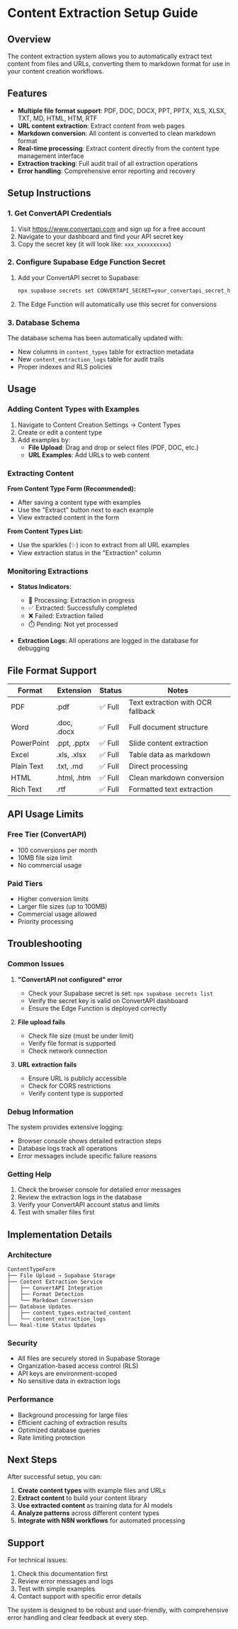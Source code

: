 # Content Extraction Setup Guide

## Overview

The content extraction system allows you to automatically extract text content from files and URLs, converting them to markdown format for use in your content creation workflows.

## Features

- **Multiple file format support**: PDF, DOC, DOCX, PPT, PPTX, XLS, XLSX, TXT, MD, HTML, HTM, RTF
- **URL content extraction**: Extract content from web pages
- **Markdown conversion**: All content is converted to clean markdown format
- **Real-time processing**: Extract content directly from the content type management interface
- **Extraction tracking**: Full audit trail of all extraction operations
- **Error handling**: Comprehensive error reporting and recovery

## Setup Instructions

### 1. Get ConvertAPI Credentials

1. Visit https://www.convertapi.com and sign up for a free account
2. Navigate to your dashboard and find your API secret key
3. Copy the secret key (it will look like: `xxx_xxxxxxxxxx`)

### 2. Configure Supabase Edge Function Secret

1. Add your ConvertAPI secret to Supabase:
   ```bash
   npx supabase secrets set CONVERTAPI_SECRET=your_convertapi_secret_here
   ```
2. The Edge Function will automatically use this secret for conversions

### 3. Database Schema

The database schema has been automatically updated with:
- New columns in `content_types` table for extraction metadata
- New `content_extraction_logs` table for audit trails
- Proper indexes and RLS policies

## Usage

### Adding Content Types with Examples

1. Navigate to Content Creation Settings → Content Types
2. Create or edit a content type
3. Add examples by:
   - **File Upload**: Drag and drop or select files (PDF, DOC, etc.)
   - **URL Examples**: Add URLs to web content

### Extracting Content

**From Content Type Form (Recommended):**
- After saving a content type with examples
- Use the "Extract" button next to each example
- View extracted content in the form

**From Content Types List:**
- Use the sparkles (✨) icon to extract from all URL examples
- View extraction status in the "Extraction" column

### Monitoring Extractions

- **Status Indicators**:
  - 🔄 Processing: Extraction in progress
  - ✅ Extracted: Successfully completed
  - ❌ Failed: Extraction failed
  - ⏱️ Pending: Not yet processed

- **Extraction Logs**: All operations are logged in the database for debugging

## File Format Support

| Format | Extension | Status | Notes |
|--------|-----------|---------|-------|
| PDF | .pdf | ✅ Full | Text extraction with OCR fallback |
| Word | .doc, .docx | ✅ Full | Full document structure |
| PowerPoint | .ppt, .pptx | ✅ Full | Slide content extraction |
| Excel | .xls, .xlsx | ✅ Full | Table data as markdown |
| Plain Text | .txt, .md | ✅ Full | Direct processing |
| HTML | .html, .htm | ✅ Full | Clean markdown conversion |
| Rich Text | .rtf | ✅ Full | Formatted text extraction |

## API Usage Limits

### Free Tier (ConvertAPI)
- 100 conversions per month
- 10MB file size limit
- No commercial usage

### Paid Tiers
- Higher conversion limits
- Larger file sizes (up to 100MB)
- Commercial usage allowed
- Priority processing

## Troubleshooting

### Common Issues

1. **"ConvertAPI not configured" error**
   - Check your Supabase secret is set: `npx supabase secrets list`
   - Verify the secret key is valid on ConvertAPI dashboard
   - Ensure the Edge Function is deployed correctly

2. **File upload fails**
   - Check file size (must be under limit)
   - Verify file format is supported
   - Check network connection

3. **URL extraction fails**
   - Ensure URL is publicly accessible
   - Check for CORS restrictions
   - Verify content type is supported

### Debug Information

The system provides extensive logging:
- Browser console shows detailed extraction steps
- Database logs track all operations
- Error messages include specific failure reasons

### Getting Help

1. Check the browser console for detailed error messages
2. Review the extraction logs in the database
3. Verify your ConvertAPI account status and limits
4. Test with smaller files first

## Implementation Details

### Architecture

```
ContentTypeForm
├── File Upload → Supabase Storage
├── Content Extraction Service
│   ├── ConvertAPI Integration
│   ├── Format Detection
│   └── Markdown Conversion
├── Database Updates
│   ├── content_types.extracted_content
│   └── content_extraction_logs
└── Real-time Status Updates
```

### Security

- All files are securely stored in Supabase Storage
- Organization-based access control (RLS)
- API keys are environment-scoped
- No sensitive data in extraction logs

### Performance

- Background processing for large files
- Efficient caching of extraction results
- Optimized database queries
- Rate limiting protection

## Next Steps

After successful setup, you can:

1. **Create content types** with example files and URLs
2. **Extract content** to build your content library
3. **Use extracted content** as training data for AI models
4. **Analyze patterns** across different content types
5. **Integrate with N8N workflows** for automated processing

## Support

For technical issues:
1. Check this documentation first
2. Review error messages and logs
3. Test with simple examples
4. Contact support with specific error details

The system is designed to be robust and user-friendly, with comprehensive error handling and clear feedback at every step.